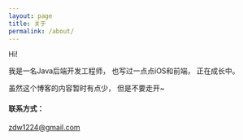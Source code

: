 ```yaml
---
layout: page
title: 关于
permalink: /about/
---
```


Hi! 

我是一名Java后端开发工程师，
也写过一点点iOS和前端，
正在成长中。


虽然这个博客的内容暂时有点少，
但是不要走开~


#### 联系方式：

[zdw1224@gmail.com](mailto:zdw1224@gmail.com)